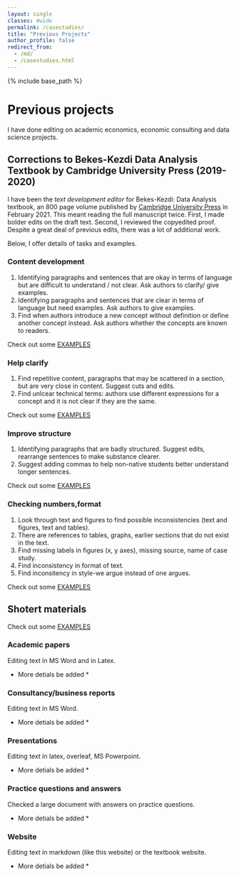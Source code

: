 ```yaml
---
layout: single
classes: #wide
permalink: /casestudies/
title: "Previous Projects"
author_profile: false
redirect_from:
  - /md/
  - /casestudies.html
---
```


{% include base_path %}


# Previous projects

I have done editing on academic economics, economic consulting and data science projects. 

## Corrections to Bekes-Kezdi Data Analysis Textbook by Cambridge University Press (2019-2020)

I have been the *text development editor* for Bekes-Kezdi: Data Analysis textbook, an 800 page volume published by [Cambridge University Press]() in February 2021. This meant reading the full manuscript twice. First, I made bolder edits on the draft text. Second, I reviewed the copyedited proof. Despite a great deal of previous edits, there was a lot of additional work. 

Below, I offer details of tasks and examples. 

### Content development

1. Identifying paragraphs and sentences that are okay in terms of language but are difficult to understand / not clear. Ask authors to clarify/ give examples.   
2. Identifying paragraphs and sentences that are clear in terms of language but need examples. Ask authors to give examples.   
3. Find when authors introduce a new concept without definition or define another concept instead. Ask authors whether the concepts are known to readers.  

Check out some [EXAMPLES](/text-dev-editor/example-edits/#hard-to-understand-paragraphs)

### Help clarify

1. Find repetitive content, paragraphs that may be scattered in a section, but are very close in content. Suggest cuts and edits.   
2. Find unlcear technical terms: authors use different expressions for a concept and it is not clear if they are the same.  

Check out some [EXAMPLES](/text-dev-editor/example-edits/#push-for-examples-more-explanations)


### Improve structure
1. Identifying paragraphs that are badly structured. Suggest edits, rearrange sentences to make substance clearer.  
2. Suggest adding commas to help non-native students better understand longer sentences.  

Check out some [EXAMPLES](/text-dev-editor/example-edits/#improve-structure)


### Checking numbers,format
1. Look through text and figures to find possible inconsistencies (text and figures, text and tables).  
2. There are references to tables, graphs, earlier sections that do not exist in the text.
3. Find missing labels in figures (x, y axes), missing source, name of case study. 
4. Find inconsistency in format of text. 
5. Find inconsitency in style-we argue instead of one argues.   

Check out some [EXAMPLES](/text-dev-editor/example-edits/#checking-number-and-format)

## Shotert materials

Check out some [EXAMPLES](/text-dev-editor/example-edits/#shorter-materials)


### Academic papers
Editing text in MS Word and in Latex.

* More detials be added *


### Consultancy/business reports
Editing text in MS Word.

* More detials be added *


### Presentations
Editing text in latex, overleaf, MS Powerpoint. 

* More detials be added *


### Practice questions and answers
Checked a large document with answers on practice questions. 

* More detials be added *

### Website
Editing text in markdown (like this website) or the textbook website. 

* More detials be added *
